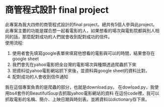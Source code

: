 # 商管程式設計 final project
此專案為我大四修的商管程式設計的final project。總共有5個人參與此project。  
此專案主要的功能是媒合想一起看電影的人，如果想看的場次與電影院都與別人相同的話，那麼配對成功的人們就會收到配對成功的信件。  
使用流程:  
1. 使用者會先填寫google表單來填寫他想看的電影與可以的時間，結果會存在google sheet  
2. 我們會先在yahoo電影把全台灣的電影場次與種類透過爬蟲抓下來  
3. 把資料從yahoo電影網站抓下來後，並資料與google sheet的資料比對。  
4. 配對成功的人會收到信件通知  
  
我在這個專案負責的是爬蟲的部分，也就是download.py。 
在dowload.py，我使用bs4套件的BeautifulSoup去抓取yahoo電影網站的資料 
在這份code裡，我可以抓取電影的名稱、簡介、上映日期與時刻表。並將資料以dictionary存下來。  



